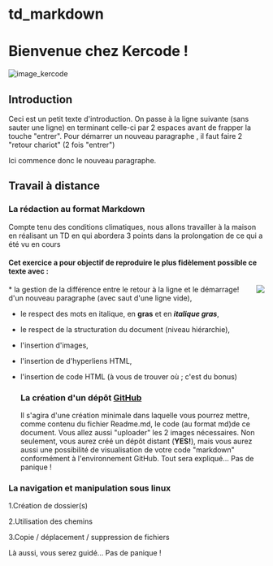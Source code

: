 # td_markdown

# Bienvenue chez Kercode !
 ![image_kercode](..\td_markdown\images\kercode.jp)
## Introduction

Ceci est un petit texte d'introduction. On passe à la ligne suivante (sans sauter une ligne) en terminant celle-ci
par 2 espaces avant de frapper la touche "entrer".
Pour démarrer un nouveau paragraphe , il faut faire 2 "retour chariot" (2 fois "entrer")

Ici commence donc le nouveau paragraphe.


## Travail à distance


### La rédaction au format Markdown


Compte tenu des conditions climatiques, nous allons travailler à la maison en réalisant un TD en qui abordera 3
points dans la prolongation de ce qui a été vu en cours



#### Cet exercice a pour objectif de reproduire le plus fidèlement possible ce texte avec : 
<html>
<img align="right" src="..\Documents\td_markdown\images\markdown.png")>
* la gestion de la différence entre le retour à la ligne et le démarrage!
d'un nouveau paragraphe (avec saut d'une ligne vide),

* le respect des mots en italique, en **gras** et en ***italique gras***,
* le respect de la structuration du document (niveau hiérarchie),
* l'insertion d'images, 
* l'insertion de d'hyperliens HTML,
* l'insertion de code HTML (à vous de trouver où ; c'est du bonus)
 
  ### La création d'un dépôt [GitHub](https://github.com/)

  Il s'agira d'une création minimale dans laquelle vous pourrez mettre, comme contenu du fichier Readme.md, le
code (au format md)de ce document. Vous allez aussi "uploader" les 2 images nécessaires.
Non seulement, vous aurez créé un dépôt distant (**YES!**), mais vous aurez aussi une possibilité de visualisation
de votre code "markdown" conformément à l'environnement GitHub.
Tout sera expliqué... Pas de panique !

### La navigation et manipulation sous linux

1.Création de dossier(s)

2.Utilisation des chemins

3.Copie / déplacement / suppression de fichiers

Là aussi, vous serez guidé... Pas de panique !


